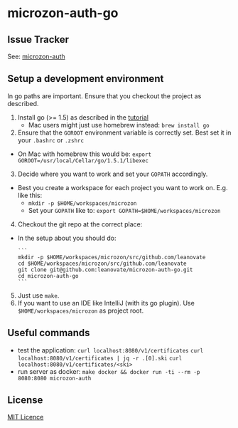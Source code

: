 # microzon-auth-go

## Issue Tracker

See: [microzon-auth](https://github.com/leanovate/microzon-auth)

## Setup a development environment

In go paths are important. Ensure that you checkout the project as described.

1. Install go (>= 1.5) as described in the [tutorial](https://golang.org/doc/install)
   * Mac users might just use homebrew instead: `brew install go`
2. Ensure that the `GOROOT` environment variable is correctly set. Best set it in your `.bashrc` or `.zshrc` 
  * On Mac with homebrew this would be: `export GOROOT=/usr/local/Cellar/go/1.5.1/libexec`
3. Decide where you want to work and set your `GOPATH` accordingly.
  * Best you create a workspace for each project you want to work on. E.g. like this:
    * `mkdir -p $HOME/workspaces/microzon`
    * Set your `GOPATH` like to: `export GOPATH=$HOME/workspaces/microzon`
4. Checkout the git repo at the correct place:
  * In the setup about you should do:

	    ```
	    mkdir -p $HOME/workspaces/microzon/src/github.com/leanovate
	    cd $HOME/workspaces/microzon/src/github.com/leanovate
	    git clone git@github.com:leanovate/microzon-auth-go.git
	    cd microzon-auth-go
	    ```
5. Just use `make`.
6. If you want to use an IDE like IntelliJ (with its go plugin). Use `$HOME/workspaces/microzon` as project root.

## Useful commands
* test the application:
  ```curl localhost:8080/v1/certificates```
  ```curl localhost:8080/v1/certificates | jq -r .[0].ski```
  ```curl localhost:8080/v1/certificates/<ski>```
* run server as docker:
  ```make docker && docker run -ti --rm -p 8080:8080 microzon-auth```

## License

[MIT Licence](http://opensource.org/licenses/MIT)

